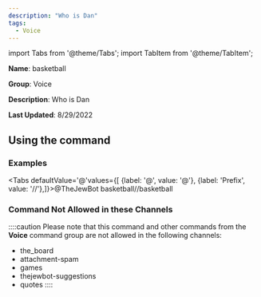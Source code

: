 ```yaml
---
description: "Who is Dan"
tags:
  - Voice
---
```

import Tabs from '@theme/Tabs';
import TabItem from '@theme/TabItem';

**Name**: basketball

**Group**: Voice

**Description**: Who is Dan

**Last Updated**: 8/29/2022

## Using the command

### Examples
<Tabs defaultValue='@'values={[ {label: '@', value: '@'}, {label: 'Prefix', value: '//'},]}><TabItem value='@'>@TheJewBot basketball</TabItem><TabItem value='//'>//basketball</TabItem></Tabs>

### Command Not Allowed in these Channels
::::caution Please note that this command and other commands from the **Voice** command group are not allowed in the following channels:
- the_board
- attachment-spam
- games
- thejewbot-suggestions
- quotes
::::